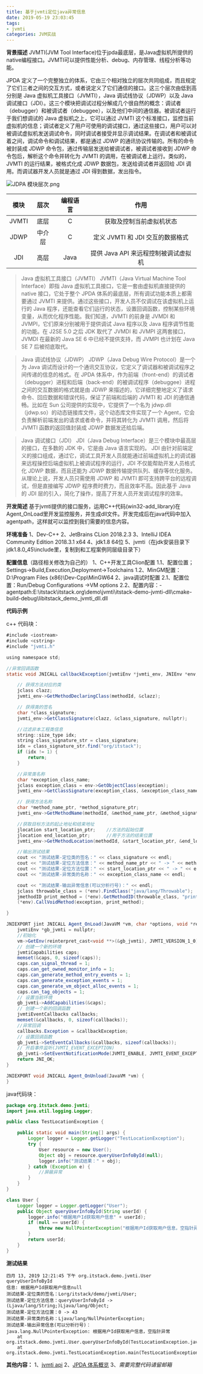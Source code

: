 ```yaml
---
title: 基于jvmti定位java异常信息
date: 2019-05-19 23:03:45
tags:
- jvmti
categories: JVM实战
---
```

**背景描述**
JVMTI(JVM Tool Interface)位于jpda最底层，是Java虚拟机所提供的native编程接口。JVMTI可以提供性能分析、debug、内存管理、线程分析等功能。

JPDA 定义了一个完整独立的体系，它由三个相对独立的层次共同组成，而且规定了它们三者之间的交互方式，或者说定义了它们通信的接口。这三个层次由低到高分别是 Java 虚拟机工具接口（JVMTI），Java 调试线协议（JDWP）以及 Java 调试接口（JDI）。这三个模块把调试过程分解成几个很自然的概念：调试者（debugger）和被调试者（debuggee），以及他们中间的通信器。被调试者运行于我们想调试的 Java 虚拟机之上，它可以通过 JVMTI 这个标准接口，监控当前虚拟机的信息；调试者定义了用户可使用的调试接口，通过这些接口，用户可以对被调试虚拟机发送调试命令，同时调试者接受并显示调试结果。在调试者和被调试着之间，调试命令和调试结果，都是通过 JDWP 的通讯协议传输的。所有的命令被封装成 JDWP 命令包，通过传输层发送给被调试者，被调试者接收到 JDWP 命令包后，解析这个命令并转化为 JVMTI 的调用，在被调试者上运行。类似的，JVMTI 的运行结果，被格式化成 JDWP 数据包，发送给调试者并返回给 JDI 调用。而调试器开发人员就是通过 JDI 得到数据，发出指令。

![JDPA 模块层次.png](http://itstack.gitee.io/images_bed/img/other/%E5%9F%BA%E4%BA%8Ejvmti%E5%AE%9A%E4%BD%8Djava%E5%BC%82%E5%B8%B8%E4%BF%A1%E6%81%AF-01.png)

| 模块       | 层次          | 编程语言  |作用  |
| :-------: |:-------------:| :-----:| :-----:|
| JVMTI    | 底层 | C |获取及控制当前虚拟机状态 |
| JDWP    | 中介层     |   C |定义 JVMTI 和 JDI 交互的数据格式 |
| JDI | 高层     |    Java |提供 Java API 来远程控制被调试虚拟机 |


>Java 虚拟机工具接口（JVMTI）
JVMTI（Java Virtual Machine Tool Interface）即指 Java 虚拟机工具接口，它是一套由虚拟机直接提供的 native 接口，它处于整个 JPDA 体系的最底层，所有调试功能本质上都需要通过 JVMTI 来提供。通过这些接口，开发人员不仅调试在该虚拟机上运行的 Java 程序，还能查看它们运行的状态，设置回调函数，控制某些环境变量，从而优化程序性能。我们知道，JVMTI 的前身是 JVMDI 和 JVMPI，它们原来分别被用于提供调试 Java 程序以及 Java 程序调节性能的功能。在 J2SE 5.0 之后 JDK 取代了 JVMDI 和 JVMPI 这两套接口，JVMDI 在最新的 Java SE 6 中已经不提供支持，而 JVMPI 也计划在 Java SE 7 后被彻底取代。

>Java 调试线协议（JDWP）
JDWP（Java Debug Wire Protocol）是一个为 Java 调试而设计的一个通讯交互协议，它定义了调试器和被调试程序之间传递的信息的格式。在 JPDA 体系中，作为前端（front-end）的调试者（debugger）进程和后端（back-end）的被调试程序（debuggee）进程之间的交互数据的格式就是由 JDWP 来描述的，它详细完整地定义了请求命令、回应数据和错误代码，保证了前端和后端的 JVMTI 和 JDI 的通信通畅。比如在 Sun 公司提供的实现中，它提供了一个名为 jdwp.dll（jdwp.so）的动态链接库文件，这个动态库文件实现了一个 Agent，它会负责解析前端发出的请求或者命令，并将其转化为 JVMTI 调用，然后将 JVMTI 函数的返回值封装成 JDWP 数据发还给后端。

>Java 调试接口（JDI）
JDI（Java Debug Interface）是三个模块中最高层的接口，在多数的 JDK 中，它是由 Java 语言实现的。 JDI 由针对前端定义的接口组成，通过它，调试工具开发人员就能通过前端虚拟机上的调试器来远程操控后端虚拟机上被调试程序的运行，JDI 不仅能帮助开发人员格式化 JDWP 数据，而且还能为 JDWP 数据传输提供队列、缓存等优化服务。从理论上说，开发人员只需使用 JDWP 和 JVMTI 即可支持跨平台的远程调试，但是直接编写 JDWP 程序费时费力，而且效率不高。因此基于 Java 的 JDI 层的引入，简化了操作，提高了开发人员开发调试程序的效率。

**开发简述**
基于jvmti提供的接口服务，运用C++代码(win32-add_library)在Agent_OnLoad里开发监控服务，并生成dll文件。开发完成后在java代码中加入agentpath，这样就可以监控到我们需要的信息内容。

**环境准备**
1、Dev-C++
2、JetBrains CLion 2018.2.3
3、IntelliJ IDEA Community Edition 2018.3.1 x64
4、jdk1.8 64位
5、jvmti（在jdk安装目录下jdk1.8.0_45\include里，复制到和工程案例同层级目录下）

**配置信息**（路径相关修改为自己的）
1、C++开发工具Clion配置
1.1、配置位置；Settings->Build,Execution,Deployment->Toolchains
1.2、MinGM配置：D:\Program Files (x86)\Dev-Cpp\MinGW64
2、java调试时配置
2.1、配置位置：Run/Debug Configurations ->VM options
2.2、配置内容：-agentpath:E:\itstack\itstack.org\demo\jvmti\itstack-demo-jvmti-dll\cmake-build-debug\libitstack_demo_jvmti_dll.dll   

**代码示例**

c++ 代码块：
```java
#include <iostream>
#include <cstring>
#include "jvmti.h"

using namespace std;

//异常回调函数
static void JNICALL callbackException(jvmtiEnv *jvmti_env, JNIEnv *env, jthread thr, jmethodID methodId, jlocation location, jobject exception, jmethodID catch_method, jlocation catch_location) {

    // 获得方法对应的类
    jclass clazz;
    jvmti_env->GetMethodDeclaringClass(methodId, &clazz);

    // 获得类的签名
    char *class_signature;
    jvmti_env->GetClassSignature(clazz, &class_signature, nullptr);

    //过滤非本工程类信息
    string::size_type idx;
    string class_signature_str = class_signature;
    idx = class_signature_str.find("org/itstack");
    if (idx != 1) {
        return;
    }

    //异常类名称
    char *exception_class_name;
    jclass exception_class = env->GetObjectClass(exception);
    jvmti_env->GetClassSignature(exception_class, &exception_class_name, nullptr);

    // 获得方法名称
    char *method_name_ptr, *method_signature_ptr;
    jvmti_env->GetMethodName(methodId, &method_name_ptr, &method_signature_ptr, nullptr);

    //获取目标方法的起止地址和结束地址
    jlocation start_location_ptr;    //方法的起始位置
    jlocation end_location_ptr;      //用于方法的结束位置
    jvmti_env->GetMethodLocation(methodId, &start_location_ptr, &end_location_ptr);

    //输出测试结果
    cout << "测试结果-定位类的签名：" << class_signature << endl;
    cout << "测试结果-定位方法信息：" << method_name_ptr << " -> " << method_signature_ptr << endl;
    cout << "测试结果-定位方法位置：" << start_location_ptr << " -> " << end_location_ptr + 1 << endl;
    cout << "测试结果-异常类的名称：" << exception_class_name << endl;

    cout << "测试结果-输出异常信息(可以分析行号)：" << endl;
    jclass throwable_class = (*env).FindClass("java/lang/Throwable");
    jmethodID print_method = (*env).GetMethodID(throwable_class, "printStackTrace", "()V");
    (*env).CallVoidMethod(exception, print_method);

}

JNIEXPORT jint JNICALL Agent_OnLoad(JavaVM *vm, char *options, void *reserved) {
    jvmtiEnv *gb_jvmti = nullptr;
    //初始化
    vm->GetEnv(reinterpret_cast<void **>(&gb_jvmti), JVMTI_VERSION_1_0);
    // 创建一个新的环境
    jvmtiCapabilities caps;
    memset(&caps, 0, sizeof(caps));
    caps.can_signal_thread = 1;
    caps.can_get_owned_monitor_info = 1;
    caps.can_generate_method_entry_events = 1;
    caps.can_generate_exception_events = 1;
    caps.can_generate_vm_object_alloc_events = 1;
    caps.can_tag_objects = 1;
    // 设置当前环境
    gb_jvmti->AddCapabilities(&caps);
    // 创建一个新的回调函数
    jvmtiEventCallbacks callbacks;
    memset(&callbacks, 0, sizeof(callbacks));
    //异常回调
    callbacks.Exception = &callbackException;
    // 设置回调函数
    gb_jvmti->SetEventCallbacks(&callbacks, sizeof(callbacks));
    // 开启事件监听(JVMTI_EVENT_EXCEPTION)
    gb_jvmti->SetEventNotificationMode(JVMTI_ENABLE, JVMTI_EVENT_EXCEPTION, nullptr);
    return JNI_OK;
}

JNIEXPORT void JNICALL Agent_OnUnload(JavaVM *vm) {
}

```
java代码块：
```java
package org.itstack.demo.jvmti;
import java.util.logging.Logger;

public class TestLocationException {

    public static void main(String[] args) {
        Logger logger = Logger.getLogger("TestLocationException");
        try {
            User resource = new User();
            Object obj = resource.queryUserInfoById(null);
            logger.info("测试结果：" + obj);
        } catch (Exception e) {
            //屏蔽异常
        }
    }
}

class User {
    Logger logger = Logger.getLogger("User");
    public Object queryUserInfoById(String userId) {
        logger.info("根据用户Id获取用户信息" + userId);
        if (null == userId) {
            throw new NullPointerException("根据用户Id获取用户信息，空指针异常");
        }
        return userId;
    }
}
```
**测试结果**
```
四月 13, 2019 12:21:45 下午 org.itstack.demo.jvmti.User queryUserInfoById
信息: 根据用户Id获取用户信息null
测试结果-定位类的签名：Lorg/itstack/demo/jvmti/User;
测试结果-定位方法信息：queryUserInfoById -> (Ljava/lang/String;)Ljava/lang/Object;
测试结果-定位方法位置：0 -> 43
测试结果-异常类的名称：Ljava/lang/NullPointerException;
测试结果-输出异常信息(可以分析行号)：
java.lang.NullPointerException: 根据用户Id获取用户信息，空指针异常
	at org.itstack.demo.jvmti.User.queryUserInfoById(TestLocationException.java:23)
	at org.itstack.demo.jvmti.TestLocationException.main(TestLocationException.java:10)
```
**其他内容：**
1、[jvmti api](https://docs.oracle.com/javase/8/docs/platform/jvmti/jvmti.html)
2、[JPDA 体系概览](https://www.ibm.com/developerworks/cn/java/j-lo-jpda1/index.html?ca=drs-)
3、*需要完整代码请留邮箱*
